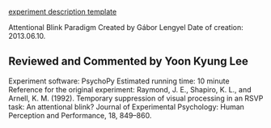 [experiment description template](https://docs.google.com/document/d/1YTr4UE7oYouw9tzW13CCv9svsV-W0Mju-iJJqB-Enbw/edit#heading=h.3in5lyajwlim)

Attentional Blink Paradigm
Created by Gábor Lengyel
Date of creation: 2013.06.10.
## Reviewed and Commented by Yoon Kyung Lee
Experiment software: PsychoPy
Estimated running time: 10 minute
Reference for the original experiment: Raymond, J. E., Shapiro, K. L., and Arnell, K. M. (1992). Temporary suppression of visual processing in an RSVP task: An attentional blink? Journal of Experimental Psychology: Human Perception and Performance, 18, 849–860.

